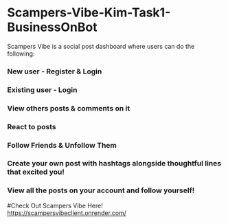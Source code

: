 # Scampers-Vibe-Kim-Task1-BusinessOnBot
Scampers Vibe is a social post dashboard where users can do the following:
### New user - Register & Login
### Existing user - Login
### View others posts & comments on it
### React to posts
### Follow Friends & Unfollow Them
### Create your own post with hashtags alongside thoughtful lines that excited you!
### View all the posts on your account and follow yourself!

#Check Out Scampers Vibe Here!
https://scampersvibeclient.onrender.com/
